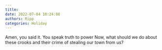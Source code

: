 ```yaml
---
title: 
date: 2022-07-04 10:24:08
authors: Ripp
categories: Holiday
---
```


 Amen,  you said it. 
You speak truth to power
Now, what should we do about these crooks and their crime of stealing our town from us?